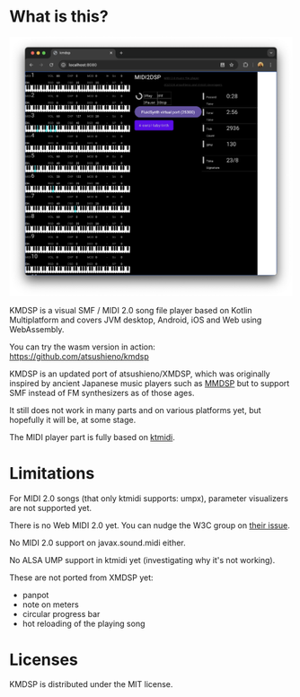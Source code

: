 # What is this?

![kmdsp sshot](docs/images/kmdsp-sshot.png)

KMDSP is a visual SMF / MIDI 2.0 song file player based on Kotlin Multiplatform and covers JVM desktop, Android, iOS and Web using WebAssembly.

You can try the wasm version in action: https://github.com/atsushieno/kmdsp

KMDSP is an updated port of atsushieno/XMDSP, which was originally inspired by ancient Japanese music players such as [MMDSP](https://github.com/gaolay/MMDSP) but to support SMF instead of FM synthesizers as of those ages.

It still does not work in many parts and on various platforms yet, but hopefully it will be, at some stage.

The MIDI player part is fully based on [ktmidi](https://github.com/atsushieno/ktmidi).

# Limitations

For MIDI 2.0 songs (that only ktmidi supports: umpx), parameter visualizers are not supported yet.

There is no Web MIDI 2.0 yet. You can nudge the W3C group on [their issue](https://github.com/WebAudio/web-midi-api/issues/211).

No MIDI 2.0 support on javax.sound.midi either.

No ALSA UMP support in ktmidi yet (investigating why it's not working).

These are not ported from XMDSP yet:

- panpot
- note on meters
- circular progress bar
- hot reloading of the playing song

# Licenses

KMDSP is distributed under the MIT license.


